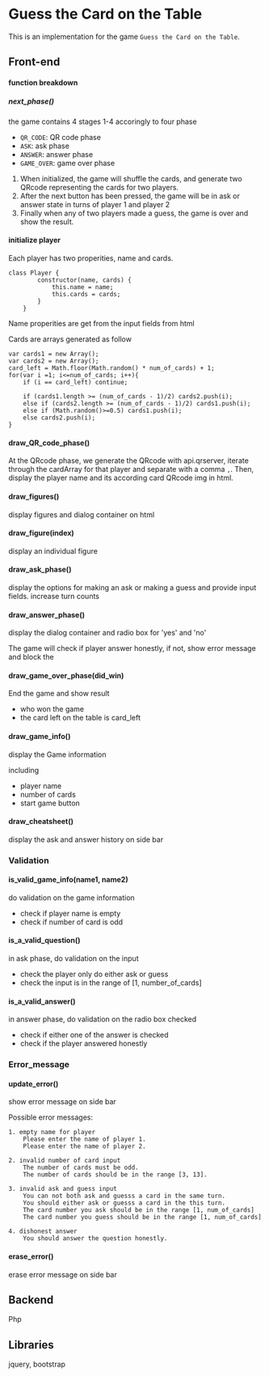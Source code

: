 # Guess the Card on the Table
This is an implementation for the game `Guess the Card on the Table`.

## Front-end

#### function breakdown

##### next_phase()

the game contains 4 stages 1-4 accoringly to four phase

  - `QR_CODE`: QR code phase
  - `ASK`: ask phase
  - `ANSWER`: answer phase
  - `GAME_OVER`: game over phase
  
  1. When initialized, the game will shuffle the cards, 
  and generate two QRcode representing the cards for two players.
  2. After the next button has been pressed, 
  the game will be in ask or answer state in turns of player 1 and player 2
  3. Finally when any of two players made a guess, the game is over and show the result.

#### initialize player

Each player has two properities, name and cards.
```
class Player {
        constructor(name, cards) {
            this.name = name;
            this.cards = cards;
        }
    }
```

Name properities are get from the input fields from html

Cards are arrays generated as follow
```
var cards1 = new Array();
var cards2 = new Array();
card_left = Math.floor(Math.random() * num_of_cards) + 1;
for(var i =1; i<=num_of_cards; i++){
    if (i == card_left) continue;
    
    if (cards1.length >= (num_of_cards - 1)/2) cards2.push(i);
    else if (cards2.length >= (num_of_cards - 1)/2) cards1.push(i);
    else if (Math.random()>=0.5) cards1.push(i);
    else cards2.push(i);
}
```
#### draw_QR_code_phase()

At the QRcode phase, we generate the QRcode with api.qrserver, 
iterate through the cardArray for that player and separate with a comma `,`. Then, display the player name and its according card QRcode img in html.

#### draw_figures()

display figures and dialog container on html

#### draw_figure(index)
display an individual figure
                   
#### draw_ask_phase()

display the options for making an ask or making a guess and provide input fields.
increase turn counts 
                   
#### draw_answer_phase()

display the dialog container and radio box for 'yes' and 'no'

The game will check if player answer honestly, if not, show error message and block the 

                   
#### draw_game_over_phase(did_win)

End the game and show result
- who won the game
- the card left on the table is card_left
                   
#### draw_game_info()

display the Game information
 
including 
- player name 
- number of cards
- start game button

#### draw_cheatsheet()

display the ask and answer history on side bar

### Validation

#### is_valid_game_info(name1, name2)

do validation on the game information

- check if player name is empty
- check if number of card is odd            

#### is_a_valid_question()

in ask phase, do validation on the input
- check the player only do either ask or guess
- check the input is in the range of [1, number_of_cards]

#### is_a_valid_answer()

in answer phase, do validation on the radio box checked
- check if either one of the answer is checked
- check if the player answered honestly

### Error_message

#### update_error()

show error message on side bar

Possible error messages:
```
1. empty name for player
    Please enter the name of player 1. 
    Please enter the name of player 2.

2. invalid number of card input
    The number of cards must be odd.
    The number of cards should be in the range [3, 13].

3. invalid ask and guess input
    You can not both ask and guesss a card in the same turn.
    You should either ask or guesss a card in the this turn.
    The card number you ask should be in the range [1, num_of_cards]
    The card number you guess should be in the range [1, num_of_cards]

4. dishonest answer 
    You should answer the question honestly.
```
#### erase_error()

erase error message on side bar

## Backend
Php

## Libraries
jquery, bootstrap